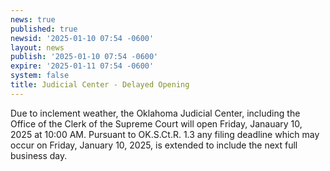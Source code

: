 ```yaml
---
news: true
published: true
newsid: '2025-01-10 07:54 -0600'
layout: news
publish: '2025-01-10 07:54 -0600'
expire: '2025-01-11 07:54 -0600'
system: false
title: Judicial Center - Delayed Opening
---
```

Due to inclement weather, the Oklahoma Judicial Center, including the Office of the Clerk of the Supreme Court will open Friday, Janauary 10, 2025 at 10:00 AM. Pursuant to OK.S.Ct.R. 1.3 any filing deadline which may occur on Friday, January 10, 2025, is extended to include the next full business day.
